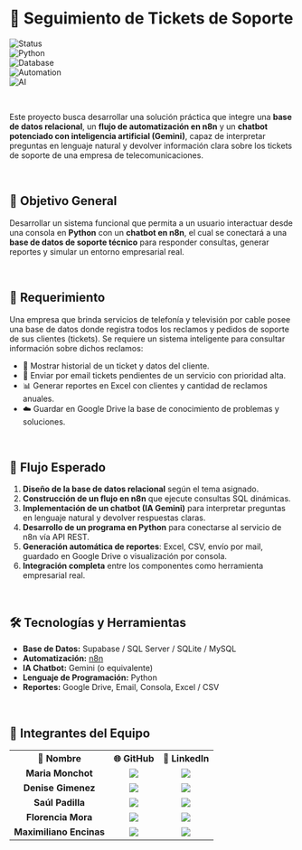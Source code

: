 # 🚀 Seguimiento de Tickets de Soporte 

![Status](https://img.shields.io/badge/Status-En%20desarrollo-yellow)  
![Python](https://img.shields.io/badge/Python-3.10%2B-blue?logo=python)  
![Database](https://img.shields.io/badge/Database-Supabase%20%7C%20SQL%20Server%20%7C%20MySQL-green)  
![Automation](https://img.shields.io/badge/Automation-n8n-orange?logo=n8n)  
![AI](https://img.shields.io/badge/AI-Gemini-purple)  

<br>  

Este proyecto busca desarrollar una solución práctica que integre una **base de datos relacional**, un **flujo de automatización en n8n** y un **chatbot potenciado con inteligencia artificial (Gemini)**, capaz de interpretar preguntas en lenguaje natural y devolver información clara sobre los tickets de soporte de una empresa de telecomunicaciones.  

<br>  

## 🎯 Objetivo General
Desarrollar un sistema funcional que permita a un usuario interactuar desde una consola en **Python** con un **chatbot en n8n**, el cual se conectará a una **base de datos de soporte técnico** para responder consultas, generar reportes y simular un entorno empresarial real.  

<br>  

## 📂 Requerimiento

Una empresa que brinda servicios de telefonía y televisión por cable posee una base de datos donde registra todos los reclamos y pedidos de soporte de sus clientes (tickets). Se requiere un sistema inteligente para consultar información sobre dichos reclamos:  

- 📌 Mostrar historial de un ticket y datos del cliente.  
- 📧 Enviar por email tickets pendientes de un servicio con prioridad alta.  
- 📊 Generar reportes en Excel con clientes y cantidad de reclamos anuales.  
- ☁️ Guardar en Google Drive la base de conocimiento de problemas y soluciones.  

<br>  

## 🔄 Flujo Esperado

1. **Diseño de la base de datos relacional** según el tema asignado.  
2. **Construcción de un flujo en n8n** que ejecute consultas SQL dinámicas.  
3. **Implementación de un chatbot (IA Gemini)** para interpretar preguntas en lenguaje natural y devolver respuestas claras.  
4. **Desarrollo de un programa en Python** para conectarse al servicio de n8n vía API REST.  
5. **Generación automática de reportes**: Excel, CSV, envío por mail, guardado en Google Drive o visualización por consola.  
6. **Integración completa** entre los componentes como herramienta empresarial real.  

<br>  

## 🛠️ Tecnologías y Herramientas

- **Base de Datos:** Supabase / SQL Server / SQLite / MySQL  
- **Automatización:** [n8n](https://n8n.io/)  
- **IA Chatbot:** Gemini (o equivalente)  
- **Lenguaje de Programación:** Python  
- **Reportes:** Google Drive, Email, Consola, Excel / CSV  
 
<br>  

## 👥 Integrantes del Equipo  
<table>
  <tr>
    <th>👤 Nombre</th>
    <th>🌐 GitHub</th>
    <th>💼 LinkedIn</th>
  </tr>
  <tr>
    <td align="center"><b>Maria Monchot</b></td>
    <td align="center"><a href="https://github.com/"><img src="https://img.shields.io/badge/GitHub-100000?style=flat&logo=github&logoColor=white"/></a></td>
    <td align="center"><a href="https://linkedin.com/"><img src="https://img.shields.io/badge/LinkedIn-0A66C2?style=flat&logo=linkedin&logoColor=white"/></a></td>
  </tr>
  <tr>
    <td align="center"><b>Denise Gimenez</b></td>
    <td align="center"><a href="https://github.com/"><img src="https://img.shields.io/badge/GitHub-100000?style=flat&logo=github&logoColor=white"/></a></td>
    <td align="center"><a href="https://linkedin.com/"><img src="https://img.shields.io/badge/LinkedIn-0A66C2?style=flat&logo=linkedin&logoColor=white"/></a></td>
  </tr>
  <tr>
    <td align="center"><b>Saúl Padilla</b></td>
    <td align="center"><a href="https://github.com/"><img src="https://img.shields.io/badge/GitHub-100000?style=flat&logo=github&logoColor=white"/></a></td>
    <td align="center"><a href="https://linkedin.com/"><img src="https://img.shields.io/badge/LinkedIn-0A66C2?style=flat&logo=linkedin&logoColor=white"/></a></td>
  </tr>
  <tr>
    <td align="center"><b>Florencia Mora</b></td>
    <td align="center"><a href="https://github.com/"><img src="https://img.shields.io/badge/GitHub-100000?style=flat&logo=github&logoColor=white"/></a></td>
    <td align="center"><a href="https://linkedin.com/"><img src="https://img.shields.io/badge/LinkedIn-0A66C2?style=flat&logo=linkedin&logoColor=white"/></a></td>
  </tr>
  <tr>
    <td align="center"><b>Maximiliano Encinas</b></td>
    <td align="center"><a href="https://github.com/"><img src="https://img.shields.io/badge/GitHub-100000?style=flat&logo=github&logoColor=white"/></a></td>
    <td align="center"><a href="https://linkedin.com/"><img src="https://img.shields.io/badge/LinkedIn-0A66C2?style=flat&logo=linkedin&logoColor=white"/></a></td>
  </tr>
</table>


